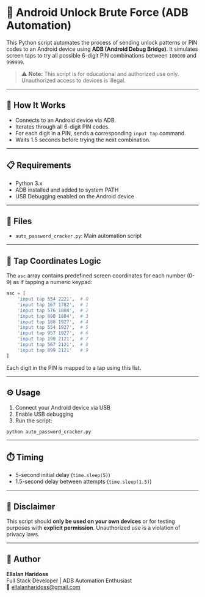 # 📱 Android Unlock Brute Force (ADB Automation)

This Python script automates the process of sending unlock patterns or PIN codes to an Android device using **ADB (Android Debug Bridge)**. It simulates screen taps to try all possible 6-digit PIN combinations between `100000` and `999999`.

> ⚠️ **Note:** This script is for educational and authorized use only. Unauthorized access to devices is illegal.

---

## 🚀 How It Works

- Connects to an Android device via ADB.
- Iterates through all 6-digit PIN codes.
- For each digit in a PIN, sends a corresponding `input tap` command.
- Waits 1.5 seconds before trying the next combination.

---

## 📋 Requirements

- Python 3.x
- ADB installed and added to system PATH
- USB Debugging enabled on the Android device

---

## 📁 Files

- `auto_password_cracker.py`: Main automation script

---

## 🧠 Tap Coordinates Logic

The `asc` array contains predefined screen coordinates for each number (0-9) as if tapping a numeric keypad:

```python
asc = [
    'input tap 554 2221',  # 0
    'input tap 167 1782',  # 1
    'input tap 576 1804',  # 2
    'input tap 890 1804',  # 3
    'input tap 188 1927',  # 4
    'input tap 554 1927',  # 5
    'input tap 957 1927',  # 6
    'input tap 190 2121',  # 7
    'input tap 567 2121',  # 8
    'input tap 899 2121'   # 9
]
```

Each digit in the PIN is mapped to a tap using this list.

---

## ⚙️ Usage

1. Connect your Android device via USB
2. Enable USB debugging
3. Run the script:

```bash
python auto_password_cracker.py
```

---

## ⏱️ Timing

- 5-second initial delay (`time.sleep(5)`)
- 1.5-second delay between attempts (`time.sleep(1.5)`)

---

## 🔐 Disclaimer

This script should **only be used on your own devices** or for testing purposes with **explicit permission**. Unauthorized use is a violation of privacy laws.

---

## 🙋 Author

**Ellalan Haridoss**  
Full Stack Developer | ADB Automation Enthusiast  
📧 [ellalanharidoss@gmail.com](mailto:ellalanharidoss@gmail.com)

